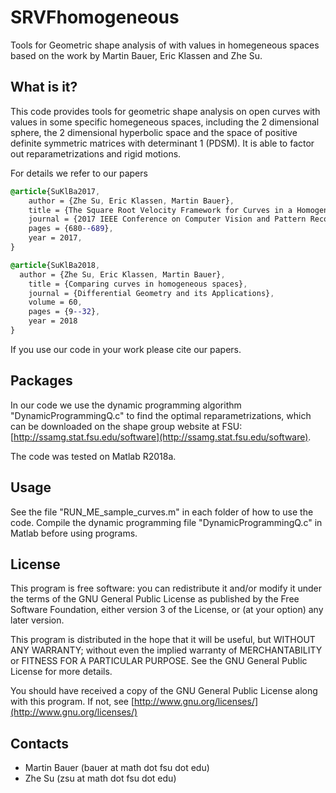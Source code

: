 # SRVFhomogeneous

Tools for Geometric shape analysis of with values in homegeneous spaces based on the work by Martin Bauer, Eric Klassen and Zhe Su. 

## What is it?

This code provides tools for geometric shape analysis on open curves with values in some specific homegeneous spaces, including the 2 dimensional sphere, the 2 dimensional hyperbolic space and the space of positive definite symmetric matrices with determinant 1 (PDSM). It is able to factor out reparametrizations and rigid motions. 

For details we refer to our papers

```css
@article{SuKlBa2017,
	author = {Zhe Su, Eric Klassen, Martin Bauer},
	title = {The Square Root Velocity Framework for Curves in a Homogeneous Space},
	journal = {2017 IEEE Conference on Computer Vision and Pattern Recognition Workshops},
	pages = {680--689},
	year = 2017,
}

@article{SuKlBa2018,
  author = {Zhe Su, Eric Klassen, Martin Bauer},
	title = {Comparing curves in homogeneous spaces},
	journal = {Differential Geometry and its Applications},
	volume = 60,
	pages = {9--32},
	year = 2018
}
```

If you use our code in your work please cite our papers.

## Packages

In our code we use the dynamic programming algorithm "DynamicProgrammingQ.c" to find the optimal reparametrizations, which can be downloaded on the shape group website at FSU: [http://ssamg.stat.fsu.edu/software](http://ssamg.stat.fsu.edu/software).

The code was tested on Matlab R2018a.

## Usage

See the file "RUN_ME_sample_curves.m" in each folder of how to use the code. Compile the dynamic programming file "DynamicProgrammingQ.c" in Matlab before using programs. 

## License

This program is free software: you can redistribute it and/or modify it under the terms of the GNU General Public License as published by the Free Software Foundation, either version 3 of the License, or (at your option) any later version.

This program is distributed in the hope that it will be useful, but WITHOUT ANY WARRANTY; without even the implied warranty of MERCHANTABILITY or FITNESS FOR A PARTICULAR PURPOSE. See the GNU General Public License for more details.

You should have received a copy of the GNU General Public License along with this program. If not, see [http://www.gnu.org/licenses/](http://www.gnu.org/licenses/)

## Contacts

* Martin Bauer (bauer at math dot fsu dot edu)
* Zhe Su (zsu at math dot fsu dot edu)
